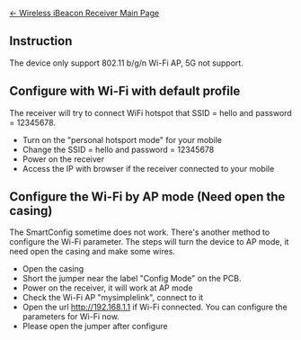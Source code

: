 [← Wireless iBeacon Receiver Main Page](Wireless_iBeacon_Receiver.md)

## Instruction

The device only support 802.11 b/g/n Wi-Fi AP, 5G not support.

## Configure with Wi-Fi with default profile

The receiver will try to connect WiFi hotspot that SSID = hello and
password = 12345678.

  - Turn on the "personal hotsport mode" for your mobile
  - Change the SSID = hello and password = 12345678
  - Power on the receiver
  - Access the IP with browser if the receiver connected to your
mobile

## Configure the Wi-Fi by AP mode (Need open the casing)

The SmartConfig sometime does not work. There's another method to
configure the Wi-Fi parameter. The steps will turn the device to AP
mode, it need open the casing and make some wires.

  - Open the casing
  - Short the jumper near the label "Config Mode" on the PCB.
  - Power on the receiver, it will work at AP mode
  - Check the Wi-Fi AP "mysimplelink", connect to it
  - Open the url <http://192.168.1.1> if Wi-Fi connected. You can
    configure the parameters for Wi-Fi now.
  - Please open the jumper after configure
